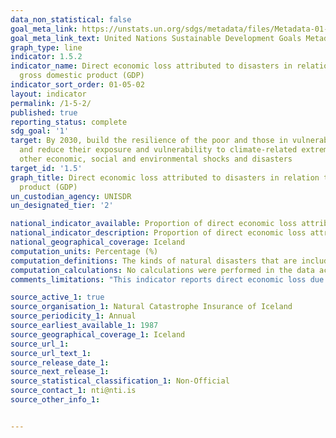 ```yaml
---
data_non_statistical: false
goal_meta_link: https://unstats.un.org/sdgs/metadata/files/Metadata-01-05-02.pdf
goal_meta_link_text: United Nations Sustainable Development Goals Metadata (pdf 894kB)
graph_type: line
indicator: 1.5.2
indicator_name: Direct economic loss attributed to disasters in relation to global
  gross domestic product (GDP)
indicator_sort_order: 01-05-02
layout: indicator
permalink: /1-5-2/
published: true
reporting_status: complete
sdg_goal: '1'
target: By 2030, build the resilience of the poor and those in vulnerable situations
  and reduce their exposure and vulnerability to climate-related extreme events and
  other economic, social and environmental shocks and disasters
target_id: '1.5'
graph_title: Direct economic loss attributed to disasters in relation to global gross domestic
  product (GDP)
un_custodian_agency: UNISDR
un_designated_tier: '2'

national_indicator_available: Proportion of direct economic loss attributed to distasters as a percentage of GDP 
national_indicator_description: Proportion of direct economic loss attributed to distasters as a percentage of GDP for disasters covered by the Natural Catastrophe Insurance of Iceland
national_geographical_coverage: Iceland
computation_units: Percentage (%)
computation_definitions: The kinds of natural disasters that are included are Volcanic eruptions Earthquakes Landslides Avalanches and Flooding
computation_calculations: No calculations were performed in the data acquisition of this indicator as appropriate data was readily available. For insight into the details of potential calculations please refer to the original source metadata or source contact.
comments_limitations: "This indicator reports direct economic loss due to distasters that is covered by the Natural Catastrophe Insurance of Iceland. The Natural Catastrophe Insurance of Iceland insures against direct damage resulting from the following natural disasters: Volcanic eruptions, Earthquakes, Landslides, Avalanches and Flooding"

source_active_1: true
source_organisation_1: Natural Catastrophe Insurance of Iceland
source_periodicity_1: Annual
source_earliest_available_1: 1987
source_geographical_coverage_1: Iceland
source_url_1: 
source_url_text_1: 
source_release_date_1: 
source_next_release_1: 
source_statistical_classification_1: Non-Official
source_contact_1: nti@nti.is
source_other_info_1: 


---
```

